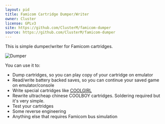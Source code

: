 ```yaml
---
layout: pid
title: Famicom Cartridge Dumper/Writer
owner: Cluster
license: GPLv3
site: https://github.com/ClusterM/famicom-dumper
source: https://github.com/ClusterM/famicom-dumper
---
```

This is simple dumper/writer for Famicom cartridges.

![Dumper](https://github.com/ClusterM/famicom-dumper/raw/master/images/dumper.jpg)

You can use it to:
* Dump cartridges, so you can play copy of your cartridge on emulator
* Read/write battery backed saves, so you can continue your saved game on emulator/console
* Write special cartridges like [COOLGIRL](https://github.com/ClusterM/coolgirl-famicom-multicard)
* Rewrite ultracheap chinese COOLBOY cartridges. Soldering required but it's very simple.
* Test your cartridges
* Some reverse engineering
* Anything else that requires Famicom bus simulation
